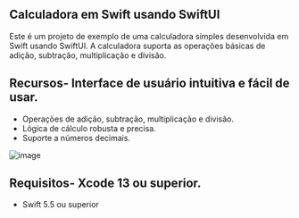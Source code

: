 ## Calculadora em Swift usando SwiftUI

Este é um projeto de exemplo de uma calculadora simples desenvolvida em Swift usando SwiftUI. 
A calculadora suporta as operações básicas de adição, subtração, multiplicação e divisão.

## Recursos- Interface de usuário intuitiva e fácil de usar.
- Operações de adição, subtração, multiplicação e divisão.
- Lógica de cálculo robusta e precisa.
- Suporte a números decimais.

![image](https://github.com/camilarock11/Calculadora/assets/54505823/17add1c6-f2aa-4bca-a568-b847f9588d28)

## Requisitos- Xcode 13 ou superior.
- Swift 5.5 ou superior
